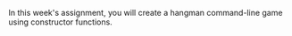 In this week's assignment, you will create a hangman command-line game using constructor functions.
